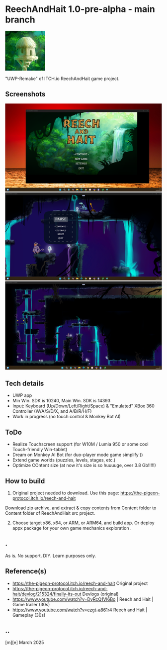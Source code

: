# ReechAndHait 1.0-pre-alpha - main branch 
![Logo](Images/logo.png)

"UWP-Remake" of ITCH.io ReechAndHait game project.


## Screenshots
![Logo](Images/sshot01.png)
![Logo](Images/sshot02.png)
![Logo](Images/sshot03.png)

## Tech details
- UWP app
- Min Win. SDK is 10240, Main Win. SDK is 14393  
- Input: Keyboard (Up/Down/Left/Right/Space) & "Emulated" XBox 360 Controller (W/A/S/D/X, and A/B/R/H/F)
- Work in progress (no touch control & Monkey Bot AI)

## ToDo
- Realize Touchscreen support (for W10M / Lumia 950 or some cool Touch-friendly Win-tablet) 
- Dream on Monkey AI Bot (for duo-player mode game simplify ))
- Extend game worlds (puzzles, levels, stages, etc.)
- Optimize COntent size (at now it's size is so huuuuge, over 3.8 Gb!!!!!)

## How to build
1. Original project needed to download. Use this page: https://the-pigeon-protocol.itch.io/reech-and-hait

Download zip archive, and extract & copy contents from Content folder to Content folder of ReechAndHait src project.

2. Choose target x86, x64, or ARM, or ARM64, and build app. Or deploy appx package for your own game mechanics exploration .

## .
As is. No support. DIY. Learn purposes only.

## Reference(s)
- https://the-pigeon-protocol.itch.io/reech-and-hait Original project
- https://the-pigeon-protocol.itch.io/reech-and-hait/devlog/215324/finally-its-out Devlogs (original)
- https://www.youtube.com/watch?v=DyRcQ1VI6Bo | Reech and Hait | Game trailer (30s)
- https://www.youtube.com/watch?v=ezgt-a861r4 Reech and Hait | Gameplay  (30s)

## ..
[m][e] March 2025
